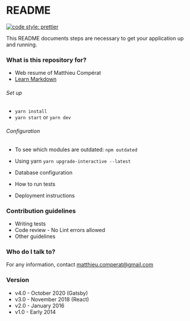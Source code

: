 # README

[![code style: prettier](https://img.shields.io/badge/code_style-prettier-ff69b4.svg?style=flat-square)](https://github.com/prettier/prettier)

This README documents steps are necessary to get your application up and running.

### What is this repository for?

- Web resume of Matthieu Compérat
- [Learn Markdown](https://bitbucket.org/tutorials/markdowndemo)

###### Set up

- `yarn install`
- `yarn start` or `yarn dev`

###### Configuration

- To see which modules are outdated: `npm outdated`
- Using yarn `yarn upgrade-interactive --latest`

- Database configuration
- How to run tests
- Deployment instructions

### Contribution guidelines

- Writing tests
- Code review - No Lint errors allowed
- Other guidelines

### Who do I talk to?

For any information, contact matthieu.comperat@gmail.com

### Version

- v4.0 - October 2020 (Gatsby)
- v3.0 - November 2018 (React)
- v2.0 - January 2016
- v1.0 - Early 2014
